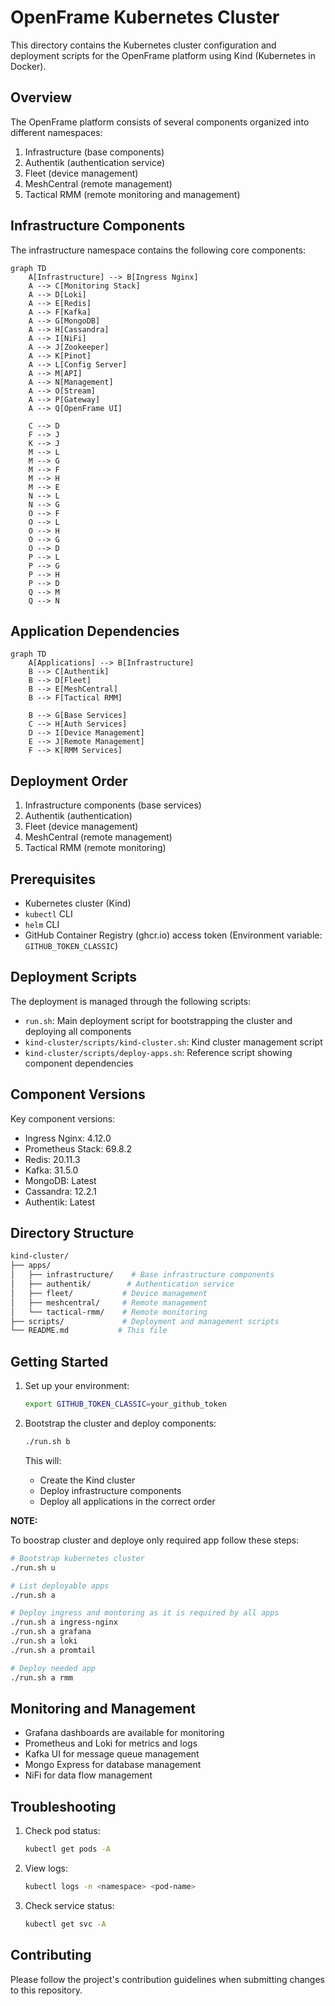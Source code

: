 # OpenFrame Kubernetes Cluster

This directory contains the Kubernetes cluster configuration and deployment scripts for the OpenFrame platform using Kind (Kubernetes in Docker).

## Overview

The OpenFrame platform consists of several components organized into different namespaces:

1. Infrastructure (base components)
2. Authentik (authentication service)
3. Fleet (device management)
4. MeshCentral (remote management)
5. Tactical RMM (remote monitoring and management)

## Infrastructure Components

The infrastructure namespace contains the following core components:

```mermaid
graph TD
    A[Infrastructure] --> B[Ingress Nginx]
    A --> C[Monitoring Stack]
    A --> D[Loki]
    A --> E[Redis]
    A --> F[Kafka]
    A --> G[MongoDB]
    A --> H[Cassandra]
    A --> I[NiFi]
    A --> J[Zookeeper]
    A --> K[Pinot]
    A --> L[Config Server]
    A --> M[API]
    A --> N[Management]
    A --> O[Stream]
    A --> P[Gateway]
    A --> Q[OpenFrame UI]

    C --> D
    F --> J
    K --> J
    M --> L
    M --> G
    M --> F
    M --> H
    M --> E
    N --> L
    N --> G
    O --> F
    O --> L
    O --> H
    O --> G
    O --> D
    P --> L
    P --> G
    P --> H
    P --> D
    Q --> M
    Q --> N
```

## Application Dependencies

```mermaid
graph TD
    A[Applications] --> B[Infrastructure]
    B --> C[Authentik]
    B --> D[Fleet]
    B --> E[MeshCentral]
    B --> F[Tactical RMM]

    B --> G[Base Services]
    C --> H[Auth Services]
    D --> I[Device Management]
    E --> J[Remote Management]
    F --> K[RMM Services]
```

## Deployment Order

1. Infrastructure components (base services)
2. Authentik (authentication)
3. Fleet (device management)
4. MeshCentral (remote management)
5. Tactical RMM (remote monitoring)

## Prerequisites

- Kubernetes cluster (Kind)
- `kubectl` CLI
- `helm` CLI
- GitHub Container Registry (ghcr.io) access token (Environment variable: `GITHUB_TOKEN_CLASSIC`)

## Deployment Scripts

The deployment is managed through the following scripts:

- `run.sh`: Main deployment script for bootstrapping the cluster and deploying all components
- `kind-cluster/scripts/kind-cluster.sh`: Kind cluster management script
- `kind-cluster/scripts/deploy-apps.sh`: Reference script showing component dependencies

## Component Versions

Key component versions:

- Ingress Nginx: 4.12.0
- Prometheus Stack: 69.8.2
- Redis: 20.11.3
- Kafka: 31.5.0
- MongoDB: Latest
- Cassandra: 12.2.1
- Authentik: Latest

## Directory Structure

```bash
kind-cluster/
├── apps/
│   ├── infrastructure/    # Base infrastructure components
│   ├── authentik/        # Authentication service
│   ├── fleet/           # Device management
│   ├── meshcentral/     # Remote management
│   └── tactical-rmm/    # Remote monitoring
├── scripts/             # Deployment and management scripts
└── README.md           # This file
```

## Getting Started

1. Set up your environment:

   ```bash
   export GITHUB_TOKEN_CLASSIC=your_github_token
   ```

2. Bootstrap the cluster and deploy components:

   ```bash
   ./run.sh b
   ```

   This will:
   - Create the Kind cluster
   - Deploy infrastructure components
   - Deploy all applications in the correct order

**NOTE:**

To boostrap cluster and deploye only required app follow these steps:

```bash
# Bootstrap kubernetes cluster
./run.sh u

# List deployable apps
./run.sh a

# Deploy ingress and montoring as it is required by all apps
./run.sh a ingress-nginx
./run.sh a grafana
./run.sh a loki
./run.sh a promtail

# Deploy needed app
./run.sh a rmm
```

## Monitoring and Management

- Grafana dashboards are available for monitoring
- Prometheus and Loki for metrics and logs
- Kafka UI for message queue management
- Mongo Express for database management
- NiFi for data flow management

## Troubleshooting

1. Check pod status:

   ```bash
   kubectl get pods -A
   ```

2. View logs:

   ```bash
   kubectl logs -n <namespace> <pod-name>
   ```

3. Check service status:

   ```bash
   kubectl get svc -A
   ```

## Contributing

Please follow the project's contribution guidelines when submitting changes to this repository.

